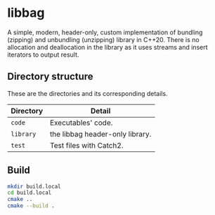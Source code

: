 # libbag

A simple, modern, header-only, custom implementation of bundling (zipping) and unbundling (unzipping) library in C++20.
There is no allocation and deallocation in the library as it uses streams and insert iterators to output result.

## Directory structure

These are the directories and its corresponding details.

| Directory | Detail                          |
| --------- | ------------------------------- |
| `code`    | Executables' code.              |
| `library` | the libbag header-only library. |
| `test`    | Test files with Catch2.         |

## Build

```sh
mkdir build.local
cd build.local
cmake ..
cmake --build .
```
